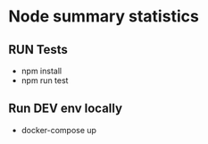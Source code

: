 # Node summary statistics

## RUN Tests

- npm install
- npm run test

## Run DEV env locally

- docker-compose up
 

